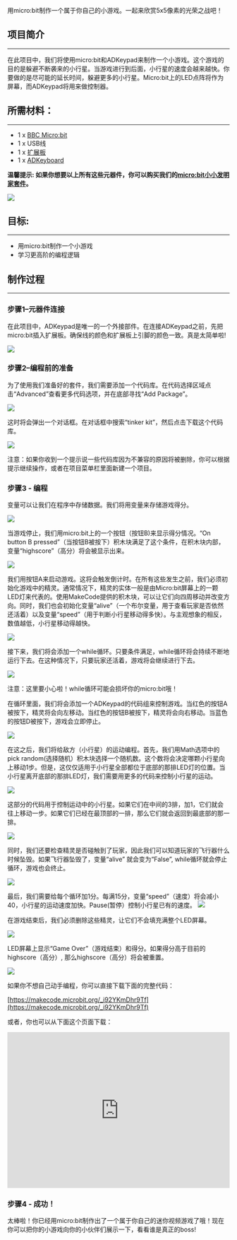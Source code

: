 用micro:bit制作一个属于你自己的小游戏。一起来欣赏5x5像素的光荣之战吧！


## 项目简介  
---

在此项目中，我们将使用micro:bit和ADKeypad来制作一个小游戏。这个游戏的目的是躲避不断袭来的小行星。当游戏进行到后面，小行星的速度会越来越快。你要做的是尽可能的延长时间，躲避更多的小行星。Micro:bit上的LED点阵将作为屏幕，而ADKeypad将用来做控制器。  


## 所需材料：  
---

- 1 x [BBC Micro:bit](http://www.elecfreaks.com/estore/bbc-micro-bit-board-for-coding-programming.html)  
- 1 x USB线  
- 1 x [扩展板](http://www.elecfreaks.com/estore/elecfreaks-micro-bit-breakout-board.html)  
- 1 x [ADKeyboard](http://www.elecfreaks.com/estore/octopus-adkeypad.html)   

**温馨提示: 如果你想要以上所有这些元器件，你可以购买我们的[micro:bit小小发明家套件](https://item.taobao.com/item.htm?spm=a230r.7195193.1997079397.9.z3IMPf&id=564707672256&abbucket=5)。** 

![](https://i.imgur.com/ozcYGBt.jpg)  


## 目标:  
---

- 用micro:bit制作一个小游戏
- 学习更高阶的编程逻辑


## 制作过程
---

### 步骤1–元器件连接  

在此项目中，ADKeypad是唯一的一个外接部件。在连接ADKeypad之前，先把micro:bit插入扩展板。确保线的颜色和扩展板上引脚的颜色一致。真是太简单啦!   

![](https://i.imgur.com/ZNtlLUx.jpg)


### 步骤2–编程前的准备  

为了使用我们准备好的套件，我们需要添加一个代码库。在代码选择区域点击“Advanced”查看更多代码选项，并在底部寻找“Add Package”。  

![](https://i.imgur.com/1zAdWCi.jpg)  

这时将会弹出一个对话框。在对话框中搜索“tinker kit”，然后点击下载这个代码库。  

![](https://i.imgur.com/JT4G1LR.png)  

注意：如果你收到一个提示说一些代码库因为不兼容的原因将被删除，你可以根据提示继续操作，或者在项目菜单栏里面新建一个项目。  


### 步骤3 - 编程  

变量可以让我们在程序中存储数据。我们将用变量来存储游戏得分。  

![](https://i.imgur.com/Yz2iWWU.jpg)  

当游戏停止，我们用micro:bit上的一个按钮（按钮B)来显示得分情况。“On button B pressed”（当按钮B被按下）积木块满足了这个条件，在积木块内部，变量“highscore”（高分）将会被显示出来。  

![](https://i.imgur.com/wfVopPH.jpg)  

我们用按钮A来启动游戏。这将会触发倒计时。在所有这些发生之前，我们必须初始化游戏中的精灵。通常情况下，精灵的实体一般是由Micro:bit屏幕上的一颗LED灯来代表的。使用MakeCode提供的积木块，可以让它们向四周移动并改变方向。同时，我们也会初始化变量“alive”（一个布尔变量，用于查看玩家是否依然还活着）以及变量“speed”（用于判断小行星移动得多快）。与主观想象的相反，数值越低，小行星移动得越快。  

![](https://i.imgur.com/Tz4XSUG.jpg)  

接下来，我们将会添加一个while循环。只要条件满足，while循环将会持续不断地运行下去。在这种情况下，只要玩家还活着，游戏将会继续进行下去。  

![](https://i.imgur.com/VAuweGQ.jpg)  

注意：这里要小心啦！while循环可能会损坏你的micro:bit哦！  

在循环里面，我们将会添加一个ADKeypad的代码组来控制游戏。当红色的按钮A被按下，精灵将会向左移动。当红色的按钮B被按下，精灵将会向右移动。当蓝色的按钮D被按下，游戏会立即停止。  

![](https://i.imgur.com/SVdhjbO.jpg)  

在这之后，我们将给敌方（小行星）的运动编程。首先，我们用Math选项中的pick random(选择随机）积木块选择一个随机数。这个数将会决定哪颗小行星向上移动1步。但是，这仅仅适用于小行星全部都位于底部的那排LED灯的位置。当小行星离开底部的那排LED灯，我们需要用更多的代码来控制小行星的运动。

![](https://i.imgur.com/s1WQ4vz.jpg)

这部分的代码用于控制运动中的小行星。如果它们在中间的3排，加1，它们就会往上移动一步。如果它们已经在最顶部的一排，那么它们就会返回到最底部的那一排。  

![](https://i.imgur.com/5JId6PQ.jpg)  

同时，我们还要检查精灵是否碰触到了玩家，因此我们可以知道玩家的飞行器什么时候坠毁。如果飞行器坠毁了，变量“alive” 就会变为“False”, while循环就会停止循环，游戏也会终止。   

![](https://i.imgur.com/ArqQrmH.jpg)  

最后，我们需要给每个循环加1分。每满15分，变量“speed”（速度）将会减小40，小行星的运动速度加快。Pause(暂停）控制小行星已有的速度。 
![](https://i.imgur.com/9rOE0V9.jpg)  

在游戏结束后，我们必须删除这些精灵，让它们不会填充满整个LED屏幕。  

![](https://i.imgur.com/CqcD8aX.jpg)  

LED屏幕上显示“Game Over”（游戏结束）和得分。如果得分高于目前的highscore（高分）, 那么highscore（高分）将会被重置。  

![](https://i.imgur.com/bALkKbD.jpg)  

如果你不想自己动手编程，你可以直接下载下面的完整代码：

[https://makecode.microbit.org/_i92YKmDhr9Tf](https://makecode.microbit.org/_i92YKmDhr9Tf) 

或者，你也可以从下面这个页面下载：  

<div style="position:relative;height:0;padding-bottom:70%;overflow:hidden;"><iframe style="position:absolute;top:0;left:0;width:100%;height:100%;" src="https://makecode.microbit.org/#pub:_VvPPKaDEHAj7" frameborder="0" sandbox="allow-popups allow-forms allow-scripts allow-same-origin"></iframe></div>  


### 步骤4 - 成功！  

太棒啦！你已经用micro:bit制作出了一个属于你自己的迷你视频游戏了哦！现在你可以把你的小游戏向你的小伙伴们展示一下，看看谁是真正的boss!  


